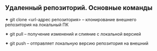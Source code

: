 ## Удаленный репозиторий. Основные команды

✦ git clone <url-адрес репозитория> – клонирование внешнего репозитория на 
локальный ПК

✦ git pull – получение изменений и слияние с локальной версией

✦ git push – отправляет локальную версию репозитория на внешний